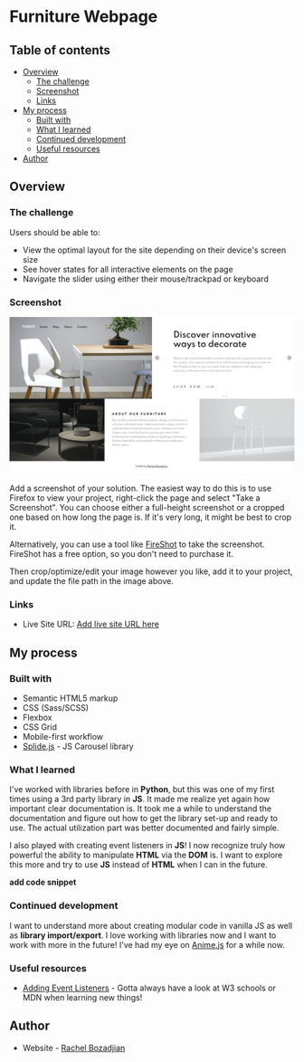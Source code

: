 # Furniture Webpage

## Table of contents

- [Overview](#overview)
  - [The challenge](#the-challenge)
  - [Screenshot](#screenshot)
  - [Links](#links)
- [My process](#my-process)
  - [Built with](#built-with)
  - [What I learned](#what-i-learned)
  - [Continued development](#continued-development)
  - [Useful resources](#useful-resources)
- [Author](#author)

## Overview

### The challenge

Users should be able to:

- View the optimal layout for the site depending on their device's screen size
- See hover states for all interactive elements on the page
- Navigate the slider using either their mouse/trackpad or keyboard

### Screenshot

![](./screenshot.jpg)

Add a screenshot of your solution. The easiest way to do this is to use Firefox to view your project, right-click the page and select "Take a Screenshot". You can choose either a full-height screenshot or a cropped one based on how long the page is. If it's very long, it might be best to crop it.

Alternatively, you can use a tool like [FireShot](https://getfireshot.com/) to take the screenshot. FireShot has a free option, so you don't need to purchase it. 

Then crop/optimize/edit your image however you like, add it to your project, and update the file path in the image above.

### Links
- Live Site URL: [Add live site URL here](https://rboz1.github.io/sleek_webpage/)

## My process

### Built with

- Semantic HTML5 markup
- CSS (Sass/SCSS)
- Flexbox
- CSS Grid
- Mobile-first workflow
- [Splide.js](https://splidejs.com/) - JS Carousel library

### What I learned

I've worked with libraries before in **Python**, but this was one of my first times using a 3rd party library in **JS**. It made me realize yet again how important clear documentation is. It took me a while to understand the documentation and figure out how to get the library set-up and ready to use. The actual utilization part was better documented and fairly simple. 

I also played with creating event listeners in **JS**! I now recognize truly how powerful the ability to manipulate **HTML** via the **DOM** is. I want to explore this more and try to use **JS** instead of **HTML** when I can in the future.

**add code snippet**

### Continued development

I want to understand more about creating modular code in vanilla JS as well as **library import/export**. I love working with libraries now and I want to work with more in the future! I've had my eye on [Anime.js](https://animejs.com/) for a while now.

### Useful resources

- [Adding Event Listeners](https://www.w3schools.com/js/js_htmldom_eventlistener.asp) - Gotta always have a look at W3 schools or MDN when learning new things!

## Author

- Website - [Rachel Bozadjian](https://github.com/rboz1)
